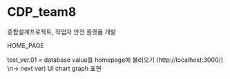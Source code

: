 # CDP_team8
종합설계프로젝트, 작업자 안전 플랫폼 개발

HOME_PAGE

test_ver.01 = database value를 homepage에 불러오기 (http://localhost:3000/)
\n-> next ver) UI chart graph 표현
